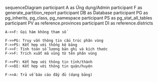 sequenceDiagram
    participant A as Ứng dụng/Admin
    participant F as generate_partition_report
    participant DB as Database
    participant PG as pg_inherits, pg_class, pg_namespace
    participant PS as pg_stat_all_tables
    participant PV as reference.provinces
    participant DI as reference.districts
    
    A->>F: Gọi hàm không tham số
    
    F->>PG: Truy vấn thông tin cấu trúc phân vùng
    F->>PS: Kết hợp với thống kê bảng
    F->>F: Tính toán số lượng bản ghi và kích thước 
    F->>F: Trích xuất mã vùng từ tên phân vùng
    
    F->>PV: Kết hợp với thông tin tỉnh/thành
    F->>DI: Kết hợp với thông tin quận/huyện
    
    F->>A: Trả về báo cáo đầy đủ (dạng bảng)